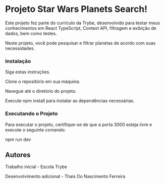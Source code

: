 # Projeto Star Wars Planets Search!

Este projeto fez parte do currículo da Trybe, desenvolvido para testar meus conhecimentos em React TypeScript, Context API, filtragem e exibição de dados, bem como testes.

Neste projeto, você pode pesquisar e filtrar planetas de acordo com suas necessidades.

### Instalação
Siga estas instruções.

Clone o repositório em sua máquina.

Navegue até o diretório do projeto.

Execute npm install para instalar as dependências necessárias.

### Executando o Projeto
Para executar o projeto, certifique-se de que a porta 3000 esteja livre e execute o seguinte comando:

npm run dev

## Autores

Trabalho inicial - Escola Trybe

Desenvolvimento adicional - Thais Do Nascimento Ferreira
